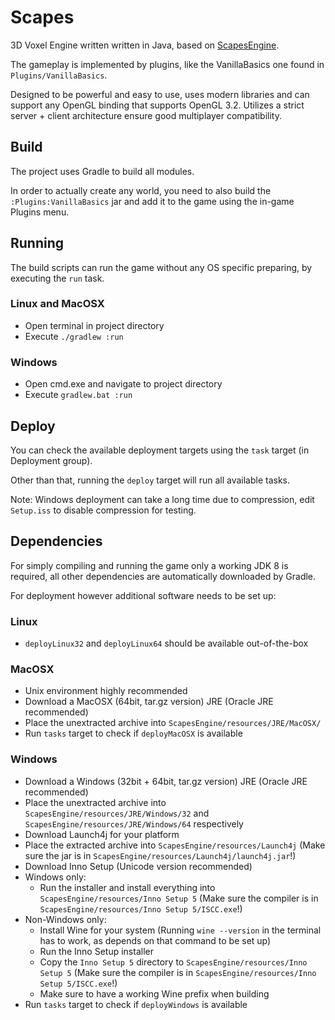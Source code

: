 # Scapes
3D Voxel Engine written written in Java, based on
[ScapesEngine](https://github.com/Tobi29/ScapesEngine).

The gameplay is implemented by plugins, like the VanillaBasics one found in
`Plugins/VanillaBasics`.

Designed to be powerful and easy to use, uses modern libraries and can support
any OpenGL binding that supports OpenGL 3.2. Utilizes a strict server + client
architecture ensure good multiplayer compatibility.


## Build
The project uses Gradle to build all modules.

In order to actually create any world, you need to also build the
`:Plugins:VanillaBasics` jar and add it to the game using the in-game Plugins
menu.


## Running
The build scripts can run the game without any OS specific preparing, by
executing the `run` task.

### Linux and MacOSX
  * Open terminal in project directory
  * Execute `./gradlew :run`

### Windows
  * Open cmd.exe and navigate to project directory
  * Execute `gradlew.bat :run`


## Deploy
You can check the available deployment targets using the `task` target (in
Deployment group).

Other than that, running the `deploy` target will run all available tasks.

Note: Windows deployment can take a long time due to compression, edit
`Setup.iss` to disable compression for testing.


## Dependencies
For simply compiling and running the game only a working JDK 8 is required,
all other dependencies are automatically downloaded by Gradle.

For deployment however additional software needs to be set up:

### Linux
  * `deployLinux32` and `deployLinux64` should be available out-of-the-box

### MacOSX
  * Unix environment highly recommended
  * Download a MacOSX (64bit, tar.gz version) JRE (Oracle JRE recommended)
  * Place the unextracted archive into `ScapesEngine/resources/JRE/MacOSX/`
  * Run `tasks` target to check if `deployMacOSX` is available

### Windows
  * Download a Windows (32bit + 64bit, tar.gz version)
    JRE (Oracle JRE recommended)
  * Place the unextracted archive into `ScapesEngine/resources/JRE/Windows/32`
    and `ScapesEngine/resources/JRE/Windows/64` respectively
  * Download Launch4j for your platform
  * Place the extracted archive into `ScapesEngine/resources/Launch4j`
    (Make sure the jar is in `ScapesEngine/resources/Launch4j/launch4j.jar`!)
  * Download Inno Setup (Unicode version recommended)
  * Windows only:
    * Run the installer and install everything into
      `ScapesEngine/resources/Inno Setup 5` (Make sure the compiler is in
      `ScapesEngine/resources/Inno Setup 5/ISCC.exe`!)
  * Non-Windows only:
    * Install Wine for your system (Running `wine --version` in the terminal has
      to work, as depends on that command to be set up)
    * Run the Inno Setup installer
    * Copy the `Inno Setup 5` directory to `ScapesEngine/resources/Inno Setup 5`
      (Make sure the compiler is in
      `ScapesEngine/resources/Inno Setup 5/ISCC.exe`!)
    * Make sure to have a working Wine prefix when building
  * Run `tasks` target to check if `deployWindows` is available
